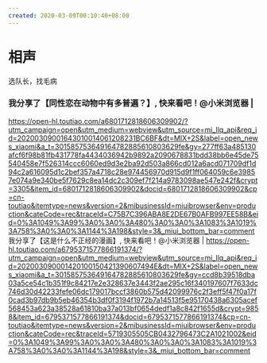 ```yaml
---
created: 2020-03-09T00:10:40+08:00
---
```


# 相声

选队长，找毛病

### 我分享了【同性恋在动物中有多普遍？】, 快来看吧！@小米浏览器 | 

https://open-hl.toutiao.com/a6801712818606309902/?utm_campaign=open&utm_medium=webview&utm_source=mi_llq_api&req_id=20200309001643010014061208231BC6BF&dt=MIX+2S&label=open_news_xiaomi&a_t=301585753649164782885610803629fe&gy=277ff63a485130afcf6f98b81fb431778fa4434036942b9892a2090678831bdd38bb6e45de75540458e7f526314ccc6060ed9d3e2ba92d503a866cd012a6acd071709df1d94c2a616095d1c2bef357a4718c28e974456970d915d9f1ff064059c6e39857e074a9e340be5f7629c8ea14dc2c309ef7f214a9783098ae547e242f&crypt=3305&item_id=6801712818606309902&docid=6801712818606309902&cp=cn-toutiao&itemtype=news&version=2&mibusinessId=miuibrowser&env=production&cateCode=rec&traceId=C75B7C396ABA8E2DE67B0AFB997EE58B&eid=0%3A1049%3A99%3A0%3A0%3A480%3A0%3A0%3A1083%3A1019%3A758%3A0%3A0%3A1144%3A198&style=3&_miui_bottom_bar=comment
我分享了【这是什么不正经的漫画】, 快来看吧！@小米浏览器 | https://open-hl.toutiao.com/a6795371577866191374/?utm_campaign=open&utm_medium=webview&utm_source=mi_llq_api&req_id=202003090001420100150421390607494E&dt=MIX+2S&label=open_news_xiaomi&a_t=301585753649164782885610803629fe&gy=ccd8b39518dba03a5ce54c1b351f9c84217e2e328637e3443f2ae295c16f340197607f7633dc746d30d42233fefe06dc179017bccf3860b575d42099976c2f3eff5f47f0a17f0cad3b97db9b5eb46354b3df0f3194f1972b7a14513f5e95170438a6305acef568453a623a38528a61810ba37a013bf0654dedf1a8c842f1655d&crypt=9858&item_id=6795371577866191374&docid=6795371577866191374&cp=cn-toutiao&itemtype=news&version=2&mibusinessId=miuibrowser&env=production&cateCode=rec&traceId=5719305505CB0432796473C2A1021002&eid=0%3A1049%3A99%3A0%3A0%3A480%3A0%3A0%3A1083%3A1019%3A758%3A0%3A0%3A1144%3A198&style=3&_miui_bottom_bar=comment